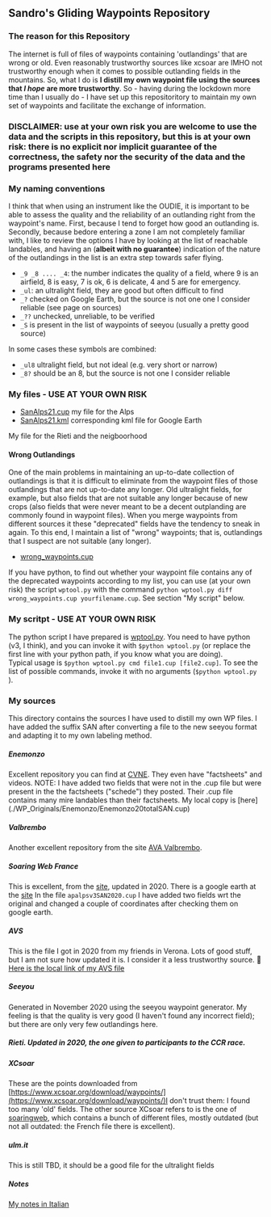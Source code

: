 ## Sandro's Gliding Waypoints Repository

### The reason for this Repository

The internet is full of files of waypoints containing 'outlandings' that are wrong or old. Even reasonably trustworthy sources like xcsoar are IMHO not trustworthy enough when it comes to possible outlanding fields in the mountains. So, what I do is **I distill my own waypoint file using the sources that *I hope* are more trustworthy**.  So - having during the lockdown more time than I usually do -  I have set up this repositoritory to maintain my own set of waypoints and facilitate the exchange of information.

### DISCLAIMER: use at your own risk **you are welcome to use the data and the scripts in this repository, but this is at your own risk: there is no explicit nor implicit guarantee of the correctness, the safety nor the security of the data and the programs presented here**


### My naming conventions
I think that when using an instrument like the OUDIE, it is important to be able to assess the quality and the reliability of an outlanding right from the waypoint's name. First, because I tend to forget how good an outlanding is. Secondly, because bedore entering a zone I am not completely familiar with, I like to review the options I have by looking at the list of reachable landables, and having an (**albeit with no guarantee**) indication of the nature of the outlandings in the list is an extra step towards safer flying. 

- ```_9 _8 .... _4```: the number indicates the quality of a field, where 9 is an airfield, 8 is easy, 7 is ok, 6 is delicate, 4 and 5 are for emergency.
- ```_ul```: an ultralight field, they are good but often difficult to find  
- ```_?``` checked on Google Earth, but the source is not one one I consider reliable (see page on sources)
- ```_??``` unchecked, unreliable, to be verified
- ```_S```  is present in the list of  waypoints of seeyou (usually a pretty good source)

In some cases these symbols are combined: 
- ```_ul8``` ultralight field, but not ideal (e.g. very short or narrow)
- ```_8?```  should be an 8, but the source is not one I consider reliable

### My files - USE AT YOUR OWN RISK

- [SanAlps21.cup](./SanAlps21.cup) my file for the Alps
- [SanAlps21.kml](./SanAlps21.kml) corresponding kml file for Google Earth 

My file for the Rieti and the neigboorhood

#### Wrong Outlandings

One of the main problems in maintaining an up-to-date collection of outlandings is that it is difficult to eliminate from the waypoint files of those outlandings that are not up-to-date any longer. Old ultralight fields, for example, but also fields that are not suitable any longer because of new crops (also fields that were never meant to be a decent outplanding are commonly found in waypoint files). When you merge waypoints from different sources it these "deprecated" fields have the tendency to sneak in again. To this end, I maintain a list of "wrong" waypoints; that is, outlandings that I suspect are not suitable (any longer). 

- [wrong_waypoints.cup](./wrong_waypoints.cup)

If you have python, to find out whether your waypoint file contains any of the deprecated waypoints according to my list, you can use (at your own risk) the script `wptool.py` with the command `python wptool.py diff wrong_waypoints.cup yourfilename.cup`. See section "My script" below. 

### My scritpt - USE AT YOUR OWN RISK

The python script I have prepared is [wptool.py](./Python/wptool.py). You need to have python (v3, I think), and you can invoke it with 
``$python wptool.py`` (or replace the first line with your python path, if you know what you are doing).  
Typical usage is  ``$python wptool.py cmd file1.cup [file2.cup]``. To see the list of possible commands, invoke it with no arguments (``$python wptool.py`` ).

### My sources 

This directory contains the sources I have used to distill my own WP files. I have added the suffix SAN after converting a file to the new seeyou format and adapting it to my own labeling method. 

##### Enemonzo
Excellent repository you can find at [CVNE](http://www.cvne.it/). They even have "factsheets" and videos. NOTE: I have added two fields that were not in the .cup file but were present in the  the factsheets ("schede") they posted. Their .cup file contains many mire landables than their factsheets.
My local copy is [here] (./WP_Originals/Enemonzo/Enemonzo20totalSAN.cup)

##### Valbrembo
Another excellent repository from the site [AVA Valbrembo](http://www.ava-valbrembo.it).

##### Soaring Web France
This is excellent, from the [site](https://soaringweb.org/TP/AP_alpes), updated in 2020. There is a google earth at the [site](http://www.planeur.net/_download/divers/TERRAINS%20VACHABLES%20-%20ALPES%20FRANCAISES.kmz)
In the file `apalpsv3SAN2020.cup` I have added two fields wrt the original and changed a couple of coordinates after checking them on google earth. 

##### AVS
This is the file I got in 2020 from my friends in Verona. Lots of good stuff, but I am not sure how updated it is. I consider it a less trustworthy source. 
[Here is the local link of my AVS file](./WP_Originals/AVS/AVS4.4.2016.cup)

##### Seeyou
Generated in November 2020 using the seeyou waypoint generator. My feeling is that the quality is very good (I haven't found any incorrect field); but  there are only very few outlandings here. 

##### Rieti. Updated in 2020, the one given to participants to the CCR race.

##### XCsoar
These are the points downloaded from [https://www.xcsoar.org/download/waypoints/](https://www.xcsoar.org/download/waypoints/)I don't trust them: I found too many 'old' fields. The other source XCsoar refers to is the one of [soaringweb](https://soaringweb.org/), which contains a bunch of different files, mostly outdated  (but not all outdated: the French file there is excellent).

##### ulm.it
This is still TBD, it should be a good file for the ultralight fields

##### Notes
[My notes in Italian](./NOTE_WAYPOINTS.txt)




